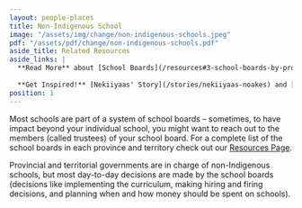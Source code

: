 ```yaml
---
layout: people-places
title: Non-Indigenous School
image: "/assets/img/change/non-indigenous-schools.jpeg"
pdf: "/assets/pdf/change/non-indigenous-schools.pdf"
aside_title: Related Resources
aside_links: |
  **Read More** about [School Boards](/resources#3-school-boards-by-province-and-territory) and how to [Organize a Protest](/strategy/organize-a-protest)
  
  **Get Inspired!** [Nekiiyaas' Story](/stories/nekiiyaas-noakes) and [David and Travis' Story](/stories/david-shepherd-and-travis-price) 
position: 1
---
```


Most schools are part of a system of school boards – sometimes, to have impact beyond your individual school, you might want to reach out to the members (called trustees) of your school board. For a complete list of the school boards in each province and territory check out our [Resources Page](/resources).

Provincial and territorial governments are in charge of non-Indigenous schools, but most day-to-day decisions are made by the school boards (decisions like implementing the curriculum, making hiring and firing decisions, and planning when and how money should be spent on schools).
